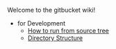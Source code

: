 Welcome to the gitbucket wiki!

 * for Development
   * [How to run from source tree](HowToRun)
   * [Directory Structure](DirectoryStructure)
